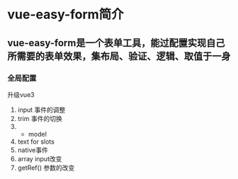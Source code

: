 # vue-easy-form简介

## vue-easy-form是一个表单工具，能过配置实现自己所需要的表单效果，集布局、验证、逻辑、取值于一身

### 全局配置

升级vue3
1. input 事件的调整
2. trim 事件的切换
3. + model
4. text for slots
5. native事件
6. array input改变
7. getRef() 参数的改变
